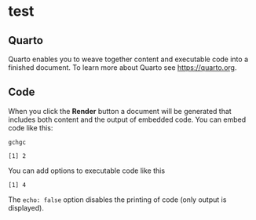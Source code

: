 # test


## Quarto

Quarto enables you to weave together content and executable code into a
finished document. To learn more about Quarto see <https://quarto.org>.

## Code

When you click the **Render** button a document will be generated that
includes both content and the output of embedded code. You can embed
code like this:

```{r}
gchgc
```


    [1] 2

You can add options to executable code like this

    [1] 4

The `echo: false` option disables the printing of code (only output is
displayed).
